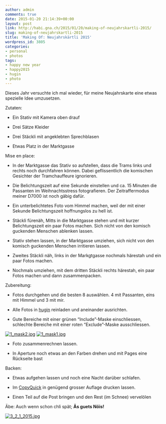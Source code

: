 ```yaml
---
author: admin
comments: true
date: 2015-01-20 21:14:39+00:00
layout: post
link: http://habi.gna.ch/2015/01/20/making-of-neujahrskartli-2015/
slug: making-of-neujahrskartli-2015
title: 'Making Of: Neujahrskärtli 2015'
wordpress_id: 3805
categories:
- personal
- photos
tags:
- happy new year
- happy2015
- hugin
- photo
---
```


Dieses Jahr versuchte ich mal wieder, für meine Neujahrskarte eine etwas spezielle Idee umzusetzen.

Zutaten:




    
  * Ein Stativ mit Kamera oben drauf

    
  * Drei Sätze Kleider

    
  * Drei Stäckli mit angeklebten Sprechblasen

    
  * Etwas Platz in der Marktgasse



Mise en place:


    
  * In der Marktgasse das Stativ so aufstellen, dass die Trams links und rechts noch durchfahren können. Dabei geflissentlich die komischen Gesichter der Tramchauffeure ignorieren.

    
  * Die Belichtungszeit auf eine Sekunde einstellen und ca. 15 Minuten die Passanten im Weihnachtsstress fotografieren. Der Zeitraffermodus meiner D7000 ist noch gäbig dafür.

    
  * Ein unterbelichtetes Foto vom Himmel machen, weil der mit einer Sekunde Belichtungszeit hoffnungslos zu hell ist.

    
  * Stäckli fürenäh, Mitts in die Marktgasse stehen und mit kurzer Belichtungszeit ein paar Fotos machen. Sich nicht von den komisch guckenden Menschen ablenken lassen.

    
  * Stativ stehen lassen, in der Marktgasse umziehen, sich nicht von den komisch guckenden Menschen irritieren lassen.

    
  * Zweites Stäckli näh, links in der Markgtgasse nochmals härestah und ein paar Fotos machen.

    
  * Nochmals umziehen, mit dem dritten Stäckli rechts härestah, ein paar Fotos machen und dann zusammenpacken.



Zubereitung:


    
  * Fotos durchgehen und die besten 8 auswählen. 4 mit Passanten, eins mit Himmel und 3 mit mir.

    
  * Alle Fotos in [hugin](http://hugin.sf.net) reinladen und aneinander ausrichten.

    
  * Gute Bereiche mit einer grünen “Include”-Maske einschliessen, schlechte Bereiche mit einer roten “Exclude”-Maske ausschliessen.



[![1_mask2.jpg](http://habi.gna.ch/wp-content/uploads/2015/01/1_mask2-1024x456.jpg)](http://habi.gna.ch/wp-content/uploads/2015/01/1_mask2.jpg)
[![1_mask1.jpg](http://habi.gna.ch/wp-content/uploads/2015/01/1_mask1-1024x458.jpg)](http://habi.gna.ch/wp-content/uploads/2015/01/1_mask1.jpg)




    
  * Foto zusammenrechnen lassen.

    
  * In Aperture noch etwas an den Farben drehen und mit Pages eine Rückseite bast



Backen:


    
  * Etwas aufgehen lassen und noch eine Nacht darüber schlafen.

    
  * Im [CopyQuick](http://www.copyquick.ch) in genügend grosser Auflage drucken lassen.

    
  * Einen Teil auf die Post bringen und den Rest (im Schnee) vervelölen





Äbe: Auch wenn schon chli spät; **Äs guets Nöis!**

[![3_2_1_2015.jpg](http://habi.gna.ch/wp-content/uploads/2015/01/3_2_1_2015-1024x719.jpg)](http://habi.gna.ch/wp-content/uploads/2015/01/3_2_1_2015.jpg)
